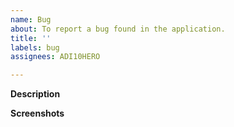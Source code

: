 ```yaml
---
name: Bug
about: To report a bug found in the application.
title: ''
labels: bug
assignees: ADI10HERO

---
```


**Description**

<!-- A brief description of the question or issue, also include what you tried and what didn't work, and the priority of this issue. -->

**Screenshots**

<!-- Please add a screenshot if applicable -->


